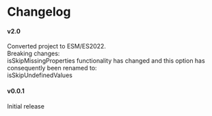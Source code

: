 # Changelog
#### v2.0
Converted project to ESM/ES2022.<br/>
Breaking changes:<br/>
isSkipMissingProperties functionality has changed and this option has consequently been renamed to:<br/>
isSkipUndefinedValues
#### v0.0.1
Initial release<br/>
